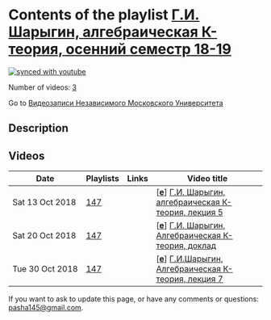 # Contents of the playlist [Г.И. Шарыгин, алгебраическая К-теория, осенний семестр 18-19](https://www.youtube.com/playlist?list=PLp9ABVh6_x4H2yWhpx9mYvkL57rsIVu_J)

[![synced with youtube](https://img.shields.io/github/last-commit/mathphysschool/mathphysschool.github.io/autoupdate1?label=synced%20with%20youtube)](https://github.com/mathphysschool/mathphysschool.github.io/commits/autoupdate1)

Number of videos: [3](#videos)

Go to [Видеозаписи Независимого Московского Университета](../README.md)

## Description



## Videos

|Date|Playlists|Links|Video title|
|---|---|---|---|
| Sat&nbsp;13&nbsp;Oct&nbsp;2018 | [147](../playlists/147 "Г.И. Шарыгин, алгебраическая К-теория, осенний семестр 18-19") |  | [[**e**](https://studio.youtube.com/video/IX5UlEFcinE/edit "Edit")] [Г.И. Шарыгин, алгебраическая К-теория, лекция 5](https://www.youtube.com/watch?v=IX5UlEFcinE&list=PLp9ABVh6_x4H2yWhpx9mYvkL57rsIVu_J "12.10.2018") |
| Sat&nbsp;20&nbsp;Oct&nbsp;2018 | [147](../playlists/147 "Г.И. Шарыгин, алгебраическая К-теория, осенний семестр 18-19") |  | [[**e**](https://studio.youtube.com/video/_Mu0sC-GHIU/edit "Edit")] [Г.И. Шарыгин, Алгебраическая К-теория, доклад](https://www.youtube.com/watch?v=_Mu0sC-GHIU&list=PLp9ABVh6_x4H2yWhpx9mYvkL57rsIVu_J "19.10.2018&#013;доклад Анны Абашевой") |
| Tue&nbsp;30&nbsp;Oct&nbsp;2018 | [147](../playlists/147 "Г.И. Шарыгин, алгебраическая К-теория, осенний семестр 18-19") |  | [[**e**](https://studio.youtube.com/video/XH4bgikuSh0/edit "Edit")] [Г.И.Шарыгин, Алгебраическая К-теория, лекция 7](https://www.youtube.com/watch?v=XH4bgikuSh0&list=PLp9ABVh6_x4H2yWhpx9mYvkL57rsIVu_J "26.10.2018") |


 If you want to ask to update this page, or have any comments or questions: <pasha145@gmail.com>.